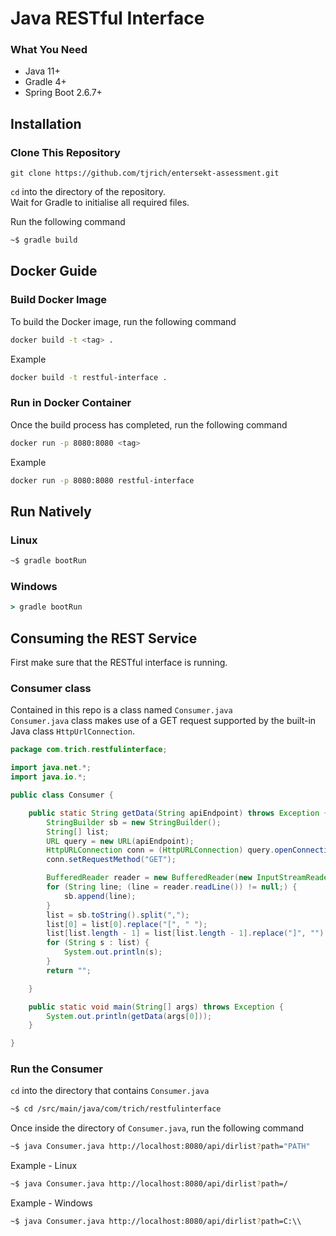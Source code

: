 # Java RESTful Interface

### What You Need
- Java 11+
- Gradle 4+
- Spring Boot 2.6.7+
## Installation
### Clone This Repository
```
git clone https://github.com/tjrich/entersekt-assessment.git
```
```cd``` into the directory of the repository.  
Wait for Gradle to initialise all required files.  

Run the following command
```bash
~$ gradle build
```
## Docker Guide
### Build Docker Image
To build the Docker image, run the following command
```bash
docker build -t <tag> .
```
Example
```bash
docker build -t restful-interface .
```
### Run in Docker Container
Once the build process has completed, run the following command
```bash
docker run -p 8080:8080 <tag>
```
Example
```bash
docker run -p 8080:8080 restful-interface
```
## Run Natively
### Linux
``` bash
~$ gradle bootRun
```
### Windows
``` cmd
> gradle bootRun
```

## Consuming the REST Service
First make sure that the RESTful interface is running.    
### Consumer class
Contained in this repo is a class named ```Consumer.java```  
```Consumer.java``` class makes use of a GET request supported by the built-in Java class ```HttpUrlConnection```.  
```java
package com.trich.restfulinterface;

import java.net.*;
import java.io.*;

public class Consumer {

    public static String getData(String apiEndpoint) throws Exception {
        StringBuilder sb = new StringBuilder();
        String[] list;
        URL query = new URL(apiEndpoint);
        HttpURLConnection conn = (HttpURLConnection) query.openConnection();
        conn.setRequestMethod("GET");

        BufferedReader reader = new BufferedReader(new InputStreamReader(conn.getInputStream()));
        for (String line; (line = reader.readLine()) != null;) {
            sb.append(line);
        }
        list = sb.toString().split(",");
        list[0] = list[0].replace("[", " ");
        list[list.length - 1] = list[list.length - 1].replace("]", "");
        for (String s : list) {
            System.out.println(s);
        }
        return "";

    }

    public static void main(String[] args) throws Exception {
        System.out.println(getData(args[0]));
    }

}
```  
### Run the Consumer
```cd``` into the directory that contains ```Consumer.java```  

```bash
~$ cd /src/main/java/com/trich/restfulinterface
```  
Once inside the directory of ```Consumer.java```, run the following command
```bash
~$ java Consumer.java http://localhost:8080/api/dirlist?path="PATH"
```
Example - Linux
```bash
~$ java Consumer.java http://localhost:8080/api/dirlist?path=/
```
Example - Windows
```bash
~$ java Consumer.java http://localhost:8080/api/dirlist?path=C:\\
```

